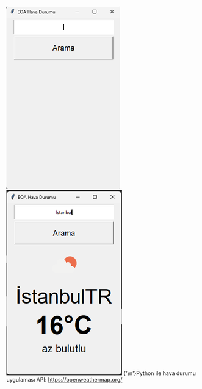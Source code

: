 
![alt text](https://raw.githubusercontent.com/eoakpinarr/HavaDurumu/main/Ekran%20g%C3%B6r%C3%BCnt%C3%BCs%C3%BC%202024-04-04%20144804.png)
![alt text](https://raw.githubusercontent.com/eoakpinarr/HavaDurumu/main/Ekran%20g%C3%B6r%C3%BCnt%C3%BCs%C3%BC%202024-04-04%20144805.png)
{'\n'}Python ile hava durumu uygulaması 
API: https://openweathermap.org/ 
